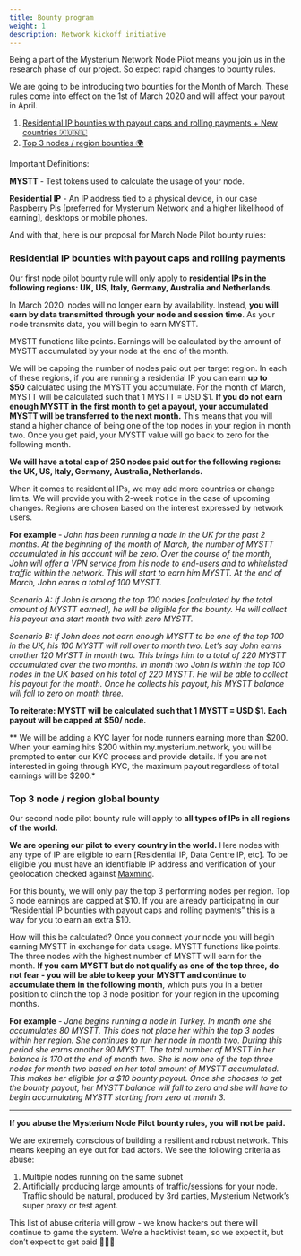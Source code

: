 ```yaml
---
title: Bounty program
weight: 1
description: Network kickoff initiative
---
```


Being a part of the Mysterium Network Node Pilot means you join us in the research phase of our project. So expect rapid changes to bounty rules.

We are going to be introducing two bounties for the Month of March. These rules come into effect on the 1st of March 2020 and will affect your payout in April.

1. [Residential IP bounties with payout caps and rolling payments + New countries 🇦🇺🇳🇱](#rule-residential-ip)
2. [Top 3 nodes / region bounties 🌍](#rule-top)

Important Definitions:

**MYSTT** - Test tokens used to calculate the usage of your node.

**Residential IP** - An IP address tied to a physical device, in our case Raspberry Pis [preferred for Mysterium Network and a higher likelihood of earning], desktops or mobile phones.

And with that, here is our proposal for March Node Pilot bounty rules:

### Residential IP bounties with payout caps and rolling payments

Our first node pilot bounty rule will only apply to **residential IPs in the following regions: UK, US, Italy, Germany, Australia and Netherlands.**

In March 2020, nodes will no longer earn by availability. Instead, **you will earn by data transmitted through your node and session time**. As your node transmits data, you will begin to earn MYSTT.

MYSTT functions like points. Earnings will be calculated by the amount of MYSTT accumulated by your node at the end of the month.

We will be capping the number of nodes paid out per target region. In each of these regions, if you are running a residential IP you can earn **up to $50** calculated using the MYSTT you accumulate. For the month of March, MYSTT will be calculated such that 1 MYSTT = USD $1. **If you do not earn enough MYSTT in the first month to get a payout, your accumulated MYSTT will be transferred to the next month.** This means that you will stand a higher chance of being one of the top nodes in your region in month two. Once you get paid, your MYSTT value will go back to zero for the following month.

**We will have a total cap of 250 nodes paid out for the following regions: the UK, US, Italy, Germany, Australia, Netherlands.**

When it comes to residential IPs, we may add more countries or change limits. We will provide you with 2-week notice in the case of upcoming changes. Regions are chosen based on the interest expressed by network users.

**For example** - *John has been running a node in the UK for the past 2 months. At the beginning of the month of March, the number of MYSTT accumulated in his account will be zero. Over the course of the month, John will offer a VPN service from his node to end-users and to whitelisted traffic within the network. This will start to earn him MYSTT. At the end of March, John earns a total of 100 MYSTT.*

*Scenario A: If John is among the top 100 nodes [calculated by the total amount of MYSTT earned], he will be eligible for the bounty. He will collect his payout and start month two with zero MYSTT.*

*Scenario B: If John does not earn enough MYSTT to be one of the top 100 in the UK, his 100 MYSTT will roll over to month two. Let’s say John earns another 120 MYSTT in month two. This brings him to a total of 220 MYSTT accumulated over the two months. In month two John is within the top 100 nodes in the UK based on his total of 220 MYSTT. He will be able to collect his payout for the month. Once he collects his payout, his MYSTT balance will fall to zero on month three.*

**To reiterate: MYSTT will be calculated such that 1 MYSTT = USD $1. Each payout will be capped at $50/ node.**

** We will be adding a KYC layer for node runners earning more than $200. When your earning hits $200 within my.mysterium.network, you will be prompted to enter our KYC process and provide details. If you are not interested in going through KYC, the maximum payout regardless of total earnings will be $200.*

### Top 3 node / region global bounty

Our second node pilot bounty rule will apply to **all types of IPs in all regions of the world.**

**We are opening our pilot to every country in the world.** Here nodes with any type of IP are eligible to earn [Residential IP, Data Centre IP, etc]. To be eligible you must have an identifiable IP address and verification of your geolocation checked against [Maxmind](https://www.maxmind.com/en/home).

For this bounty, we will only pay the top 3 performing nodes per region. Top 3 node earnings are capped at $10. If you are already participating in our “Residential IP bounties with payout caps and rolling payments” this is a way for you to earn an extra $10.

How will this be calculated? Once you connect your node you will begin earning MYSTT in exchange for data usage. MYSTT functions like points. The three nodes with the highest number of MYSTT will earn for the month. **If you earn MYSTT but do not qualify as one of the top three, do not fear - you will be able to keep your MYSTT and continue to accumulate them in the following month**, which puts you in a better position to clinch the top 3 node position for your region in the upcoming months.

**For example** - *Jane begins running a node in Turkey. In month one she accumulates 80 MYSTT. This does not place her within the top 3 nodes within her region. She continues to run her node in month two. During this period she earns another 90 MYSTT. The total number of MYSTT in her balance is 170 at the end of month two. She is now one of the top three nodes for month two based on her total amount of MYSTT accumulated. This makes her eligible for a $10 bounty payout. Once she chooses to get the bounty payout, her MYSTT balance will fall to zero and she will have to begin accumulating MYSTT starting from zero at month 3.*

***

**If you abuse the Mysterium Node Pilot bounty rules, you will not be paid.**

We are extremely conscious of building a resilient and robust network. This means keeping an eye out for bad actors. We see the following criteria as abuse:

1. Multiple nodes running on the same subnet
2. Artificially producing large amounts of traffic/sessions for your node. Traffic should be natural, produced by 3rd parties, Mysterium Network’s super proxy or test agent.

This list of abuse criteria will grow - we know hackers out there will continue to game the system. We’re a hacktivist team, so we expect it, but don’t expect to get paid 🤣🤣🤣
